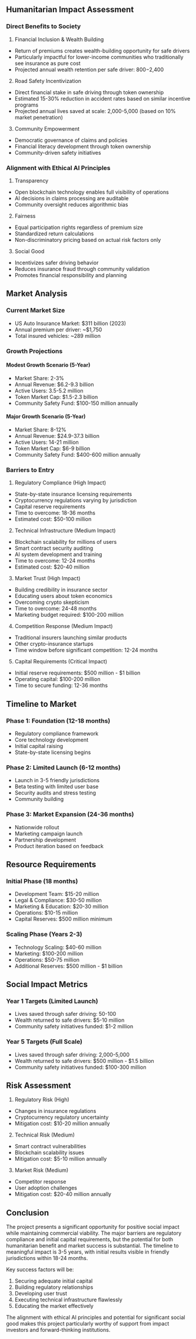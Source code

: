 ## Humanitarian Impact Assessment

### Direct Benefits to Society

1. Financial Inclusion & Wealth Building
- Return of premiums creates wealth-building opportunity for safe drivers
- Particularly impactful for lower-income communities who traditionally see insurance as pure cost
- Projected annual wealth retention per safe driver: $800-$2,400

2. Road Safety Incentivization
- Direct financial stake in safe driving through token ownership
- Estimated 15-30% reduction in accident rates based on similar incentive programs
- Projected annual lives saved at scale: 2,000-5,000 (based on 10% market penetration)

3. Community Empowerment
- Democratic governance of claims and policies
- Financial literacy development through token ownership
- Community-driven safety initiatives

### Alignment with Ethical AI Principles

1. Transparency
- Open blockchain technology enables full visibility of operations
- AI decisions in claims processing are auditable
- Community oversight reduces algorithmic bias

2. Fairness
- Equal participation rights regardless of premium size
- Standardized return calculations
- Non-discriminatory pricing based on actual risk factors only

3. Social Good
- Incentivizes safer driving behavior
- Reduces insurance fraud through community validation
- Promotes financial responsibility and planning

## Market Analysis

### Current Market Size
- US Auto Insurance Market: $311 billion (2023)
- Annual premium per driver: ~$1,750
- Total insured vehicles: ~289 million

### Growth Projections

#### Modest Growth Scenario (5-Year)
- Market Share: 2-3%
- Annual Revenue: $6.2-9.3 billion
- Active Users: 3.5-5.2 million
- Token Market Cap: $1.5-2.3 billion
- Community Safety Fund: $100-150 million annually

#### Major Growth Scenario (5-Year)
- Market Share: 8-12%
- Annual Revenue: $24.9-37.3 billion
- Active Users: 14-21 million
- Token Market Cap: $6-9 billion
- Community Safety Fund: $400-600 million annually

### Barriers to Entry

1. Regulatory Compliance (High Impact)
- State-by-state insurance licensing requirements
- Cryptocurrency regulations varying by jurisdiction
- Capital reserve requirements
- Time to overcome: 18-36 months
- Estimated cost: $50-100 million

2. Technical Infrastructure (Medium Impact)
- Blockchain scalability for millions of users
- Smart contract security auditing
- AI system development and training
- Time to overcome: 12-24 months
- Estimated cost: $20-40 million

3. Market Trust (High Impact)
- Building credibility in insurance sector
- Educating users about token economics
- Overcoming crypto skepticism
- Time to overcome: 24-48 months
- Marketing budget required: $100-200 million

4. Competition Response (Medium Impact)
- Traditional insurers launching similar products
- Other crypto-insurance startups
- Time window before significant competition: 12-24 months

5. Capital Requirements (Critical Impact)
- Initial reserve requirements: $500 million - $1 billion
- Operating capital: $100-200 million
- Time to secure funding: 12-36 months

## Timeline to Market

### Phase 1: Foundation (12-18 months)
- Regulatory compliance framework
- Core technology development
- Initial capital raising
- State-by-state licensing begins

### Phase 2: Limited Launch (6-12 months)
- Launch in 3-5 friendly jurisdictions
- Beta testing with limited user base
- Security audits and stress testing
- Community building

### Phase 3: Market Expansion (24-36 months)
- Nationwide rollout
- Marketing campaign launch
- Partnership development
- Product iteration based on feedback

## Resource Requirements

### Initial Phase (18 months)
- Development Team: $15-20 million
- Legal & Compliance: $30-50 million
- Marketing & Education: $20-30 million
- Operations: $10-15 million
- Capital Reserves: $500 million minimum

### Scaling Phase (Years 2-3)
- Technology Scaling: $40-60 million
- Marketing: $100-200 million
- Operations: $50-75 million
- Additional Reserves: $500 million - $1 billion

## Social Impact Metrics

### Year 1 Targets (Limited Launch)
- Lives saved through safer driving: 50-100
- Wealth returned to safe drivers: $5-10 million
- Community safety initiatives funded: $1-2 million

### Year 5 Targets (Full Scale)
- Lives saved through safer driving: 2,000-5,000
- Wealth returned to safe drivers: $500 million - $1.5 billion
- Community safety initiatives funded: $100-300 million

## Risk Assessment

1. Regulatory Risk (High)
- Changes in insurance regulations
- Cryptocurrency regulatory uncertainty
- Mitigation cost: $10-20 million annually

2. Technical Risk (Medium)
- Smart contract vulnerabilities
- Blockchain scalability issues
- Mitigation cost: $5-10 million annually

3. Market Risk (Medium)
- Competitor response
- User adoption challenges
- Mitigation cost: $20-40 million annually

## Conclusion

The project presents a significant opportunity for positive social impact while maintaining commercial viability. The major barriers are regulatory compliance and initial capital requirements, but the potential for both humanitarian benefit and market success is substantial. The timeline to meaningful impact is 3-5 years, with initial results visible in friendly jurisdictions within 18-24 months.

Key success factors will be:
1. Securing adequate initial capital
2. Building regulatory relationships
3. Developing user trust
4. Executing technical infrastructure flawlessly
5. Educating the market effectively

The alignment with ethical AI principles and potential for significant social good makes this project particularly worthy of support from impact investors and forward-thinking institutions.
